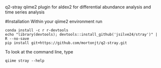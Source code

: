 q2-stray
qiime2 plugin for aldex2 for differential abundance analysis and time series analysis

#Installation Within your qiime2 environment run

```
conda install -c r r-devtools
echo "library(devtools); devtools::install_github('jsilve24/stray')" | R --no-save
pip install git+https://github.com/mortonjt/q2-stray.git
```

To look at the command line, type
```
qiime stray --help
```